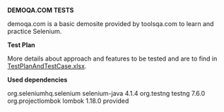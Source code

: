 **DEMOQA.COM TESTS**

demoqa.com is a basic demosite provided by toolsqa.com to learn and practice Selenium.


**Test Plan**

More details about approach and features to be tested and are to find in 
[TestPlanAndTestCase.xlsx](https://github.com/MajaMaric123/demoqa-tests/files/8935193/TestPlanAndTestCase.xlsx).

**Used dependencies**

<dependency>
      <groupId>org.seleniumhq.selenium</groupId>
      <artifactId>selenium-java</artifactId>
      <version>4.1.4</version>
</dependency>

<dependency>
      <groupId>org.testng</groupId>
      <artifactId>testng</artifactId>
      <version>7.6.0</version>
</dependency>

<dependency>
      <groupId>org.projectlombok</groupId>
      <artifactId>lombok</artifactId>
      <version>1.18.0</version>
      <scope>provided</scope>
</dependency>
